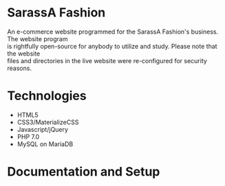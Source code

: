 # SarassA Fashion
An e-commerce website programmed for the SarassA Fashion's business. The website program  
is rightfully open-source for anybody to utilize and study. Please note that the website  
files and directories in the live website were re-configured for security reasons.  

# Technologies
- HTML5
- CSS3/MaterializeCSS
- Javascript/jQuery
- PHP 7.0
- MySQL on MariaDB

# Documentation and Setup
